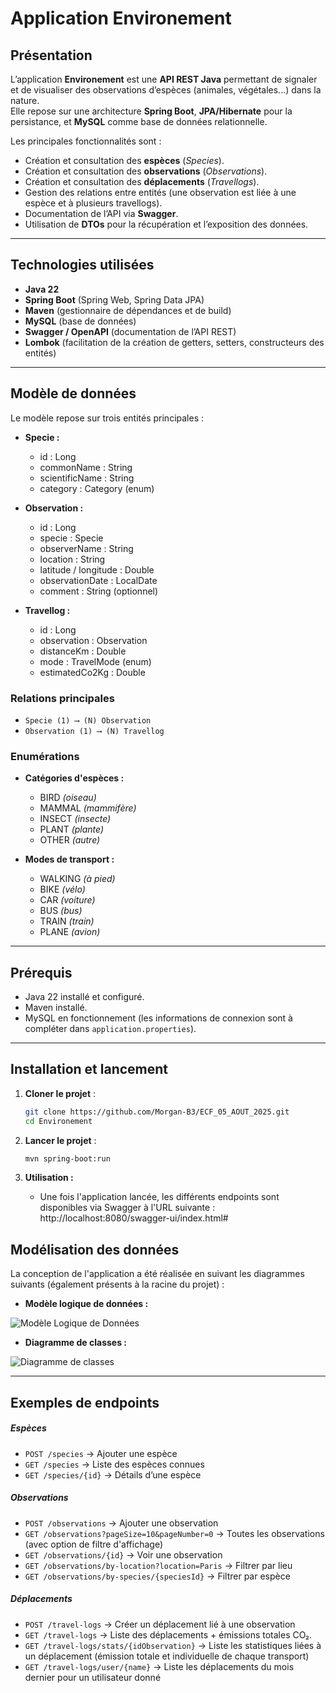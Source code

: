 # Application Environement

## Présentation
L’application **Environement** est une **API REST Java** permettant de signaler et de visualiser des observations d’espèces (animales, végétales...) dans la nature.  
Elle repose sur une architecture **Spring Boot**, **JPA/Hibernate** pour la persistance, et **MySQL** comme base de données relationnelle.

Les principales fonctionnalités sont :  
- Création et consultation des **espèces** (*Species*).  
- Création et consultation des **observations** (*Observations*).  
- Création et consultation des **déplacements** (*Travellogs*).  
- Gestion des relations entre entités (une observation est liée à une espèce et à plusieurs travellogs).  
- Documentation de l’API via **Swagger**.  
- Utilisation de **DTOs** pour la récupération et l’exposition des données.

---

## Technologies utilisées
- **Java 22**  
- **Spring Boot** (Spring Web, Spring Data JPA)  
- **Maven** (gestionnaire de dépendances et de build)  
- **MySQL** (base de données)  
- **Swagger / OpenAPI** (documentation de l’API REST)
- **Lombok** (facilitation de la création de getters, setters, constructeurs des entités) 

---

## Modèle de données
Le modèle repose sur trois entités principales :  

- **Specie :**  
  * id : Long
  * commonName : String
  * scientificName : String
  * category : Category (enum)

- **Observation :**  
  * id : Long
  * specie : Specie
  * observerName : String
  * location : String
  * latitude / longitude : Double
  * observationDate : LocalDate
  * comment : String (optionnel)

- **Travellog :**  
  * id : Long
  * observation : Observation
  * distanceKm : Double
  * mode : TravelMode (enum)
  * estimatedCo2Kg : Double 

### Relations principales
- `Specie (1) ⟶ (N) Observation`  
- `Observation (1) ⟶ (N) Travellog`

### Enumérations
- **Catégories d'espèces :**
  - BIRD *(oiseau)*
  - MAMMAL *(mammifère)*
  - INSECT *(insecte)*
  - PLANT *(plante)*
  - OTHER *(autre)*

- **Modes de transport :**
  - WALKING *(à pied)*
  - BIKE *(vélo)*
  - CAR *(voiture)*
  - BUS *(bus)*
  - TRAIN *(train)*
  - PLANE *(avion)*

---

## Prérequis
- Java 22 installé et configuré.  
- Maven installé.
- MySQL en fonctionnement (les informations de connexion sont à compléter dans `application.properties`).  

---

## Installation et lancement
1. **Cloner le projet** :  
   ```bash
   git clone https://github.com/Morgan-B3/ECF_05_AOUT_2025.git
   cd Environement

2. **Lancer le projet** :
   ```bash
   mvn spring-boot:run

3. **Utilisation :**

    - Une fois l'application lancée, les différents endpoints sont disponibles via Swagger à l'URL suivante : http://localhost:8080/swagger-ui/index.html#

## Modélisation des données

La conception de l'application a été réalisée en suivant les diagrammes suivants (également présents à la racine du projet) :

- **Modèle logique de données :**
  
![Modèle Logique de Données](MLD.png)

- **Diagramme de classes :**
  
![Diagramme de classes](ClassDiagram.png)

---

## Exemples de endpoints

##### Espèces

* `POST /species` → Ajouter une espèce
* `GET /species` → Liste des espèces connues
* `GET /species/{id}` → Détails d’une espèce

##### Observations

* `POST /observations` → Ajouter une observation
* `GET /observations?pageSize=10&pageNumber=0` → Toutes les observations (avec option de filtre d'affichage)
* `GET /observations/{id}` → Voir une observation
* `GET /observations/by-location?location=Paris` → Filtrer par lieu
* `GET /observations/by-species/{speciesId}` → Filtrer par espèce

##### Déplacements
* `POST /travel-logs` → Créer un déplacement lié à une observation
* `GET /travel-logs` → Liste des déplacements + émissions totales CO₂.
* `GET /travel-logs/stats/{idObservation}` → Liste les statistiques liées à un déplacement (émission totale et individuelle de chaque transport)
* `GET /travel-logs/user/{name}` → Liste les déplacements du mois dernier pour un utilisateur donné
